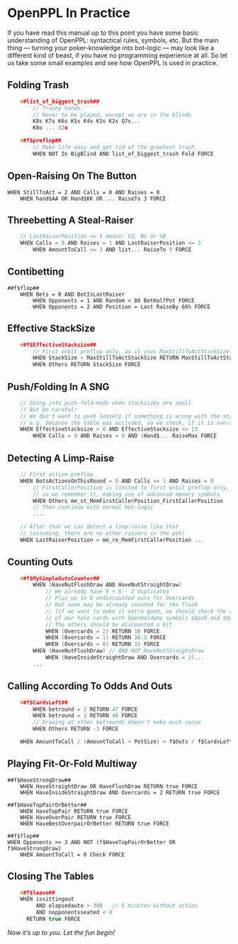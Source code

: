 # OpenPPL In Practice

If you have read this manual up to this point you have some basic
understanding of OpenPPL: syntactical rules, symbols, etc. But the main
thing — turning your poker-knowledge into bot-logic — may look like a
different kind of beast, if you have no programming experience at all.
So let us take some small examples and see how OpenPPL is used in
practice.

## Folding Trash

```c
    ##list_of_biggest_trash##
        // Trashy hands. 
        // Never to be played, except we are in the blinds
        K8s K7s K6s K5s K4s K3s K2s Q7s...
        K8o ... 32o

    ##f$preflop##
        // Make life easy and get rid of the greatest trash
        WHEN NOT In BigBlind AND list_of_biggest_trash Fold FORCE
```

## Open-Raising On The Button

    WHEN StillToAct = 2 AND Calls = 0 AND Raises = 0
        WHEN hand$AA OR Hand$KK OR ... RaiseTo 3 FORCE

## Threebetting A Steal-Raiser

```c
    // LastRaiserPosition <= 3 means: CO, BU or SB
    WHEN Calls = 0 AND Raises = 1 AND LastRaiserPosition <= 3
        WHEN AmountToCall <= 3 AND list... RaiseTo 9 FORCE
```

## Contibetting

    ##f$flop##
        WHEN Bets = 0 AND BotIsLastRaiser
            WHEN Opponents = 1 AND Random < 80 BetHalfPot FORCE
            WHEN Opponents = 2 AND Position = Last RaiseBy 66% FORCE

## Effective StackSize

```c
    ##f$EffectiveStacksize##
        // First orbit preflop only, as it uses MaxStillToActStackSize
        WHEN StackSize > MaxStillToActStackSize RETURN MaxStillToActStackSize FORCE
        WHEN Others RETURN StackSize FORCE
```

## Push/Folding In A SNG

```c
    // Going into push-fold-mode when stacksizes are small
    // But be careful!
    // We don't want to push loosely if something is wrong with the stacksize,
    // e.g. because the table was occluded, so we check, if it is non-zero.
    WHEN EffectiveStacksize > 0 AND EffectiveStacksize <= 13
        WHEN Calls = 0 AND Raises = 0 AND (Hand$... RaiseMax FORCE
```

## Detecting A Limp-Raise

```c
    // First action preflop
    WHEN BotsActionsOnThisRound = 0 AND Calls >= 1 AND Raises = 0  
        // FirstCallerPosition is limited to first orbit preflop only,
        // so we remember it, making use of advanced memory symbols
        WHEN Others me_st_MemFirstCallerPosition_FirstCallerPosition
        // Then continue with normal bot-logic
        ....

    // After that we can detect a limp-raise like that
    // (assuming, there are no other raisers in the pot)
    WHEN LastRaiserPosition = me_re_MemFirstCallerPosition ...
```

## Counting Outs 

```c
    ##f$MySimpleOutsCounter##
        WHEN (HaveNutFlushDraw AND HaveNutStraightDraw)
            // We already have 9 + 8 - 2 duplicates
            // Plus up to 6 undiscounted outs for Overcards
            // but some may be already counted for the flush
            // (if we want to make it extra good, we should check the colours
            // of our hole cards with OpenHoldems symbols $$ps0 and $$ps1)
            // The others should be discounted a bit
            WHEN (Overcards = 2) RETURN 18 FORCE
            WHEN (Overcards = 1) RETURN 16.5 FORCE
            WHEN (Overcards = 0) RETURN 15 FORCE
        WHEN (HaveNutFlushDraw) // AND NOT HaveNutStraightDraw
            WHEN (HaveInsideStraightDraw AND Overcards = 2)... 
        ...
```

## Calling According To Odds And Outs

```c
    ##f$CardsLeft##
        WHEN betround = 2 RETURN 47 FORCE
        WHEN betround = 3 RETURN 46 FORCE
        // Drawing at other betrounds doesn't make much sense
        WHEN Others RETURN -1 FORCE

    WHEN AmountToCall / (AmountToCall + PotSize) > f$Outs / f$CardsLeft Call FORCE
```

## Playing Fit-Or-Fold Multiway

    ##f$HaveStrongDraw##
        WHEN HaveStraightDraw OR HaveFlushDraw RETURN true FORCE
        WHEN HaveInsideStraightDraw AND Overcards = 2 RETURN true FORCE

    ##f$HaveTopPairOrBetter##
        WHEN HaveTopPair RETURN true FORCE
        WHEN HaveOverPair RETURN true FORCE
        WHEN HaveBestOverpairOrBetter RETURN true FORCE

    ##f$flop##
    WHEN Opponents >= 3 AND NOT (f$HaveTopPairOrBetter OR f$HaveStrongDraw)
        WHEN AmountToCall = 0 Check FORCE

## Closing The Tables

```c
    ##f$leave##
    WHEN issittingout
         AND elapsedauto > 300   // 5 minutes without action
         AND nopponentsseated < 4
      RETURN true FORCE  
```

*Now it’s up to you. Let the fun begin!*
